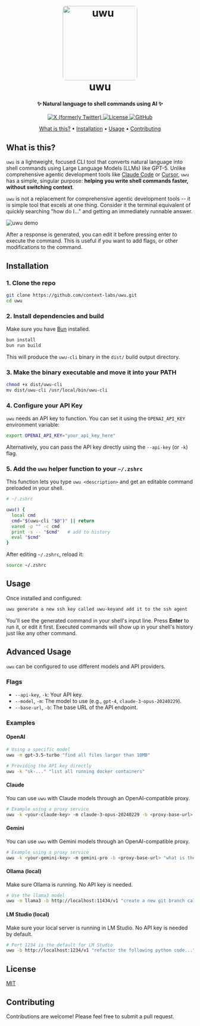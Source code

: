 
<h1 align="center">
  <br>
  <a href="https://github.com/context-labs/uwu"><img src="https://raw.githubusercontent.com/context-labs/uwu/main/assets/uwu.jpg" alt="uwu" width="200" style="border-radius:8px;"></a>
   <br>
  uwu
  <br>
</h1>

<h4 align="center">✨ Natural language to shell commands using AI ✨</h4>

<p align="center">
  <a href="https://x.com/inference_net">
    <img alt="X (formerly Twitter)" src="https://img.shields.io/badge/X-@inference.net-1DA1F2?style=flat&logo=x&logoColor=white" />
  </a>
  <a href="https://opensource.org/licenses/MIT">
    <img alt="License" src="https://img.shields.io/badge/License-MIT-yellow.svg" />
  </a>
  <a href="https://github.com/context-labs/uwu">
    <img alt="GitHub" src="https://img.shields.io/github/stars/context-labs/uwu?style=social" />
  </a>
  
</p>

<p align="center">
  <a href="#what-is-this">What is this?</a> •
  <a href="#installation">Installation</a> •
  <a href="#usage">Usage</a> •
  <a href="#contributing">Contributing</a>
</p>

## What is this?

`uwu` is a lightweight, focused CLI tool that converts natural language into shell commands using Large Language Models (LLMs) like GPT-5. Unlike comprehensive agentic development tools like [Claude Code](https://www.anthropic.com/claude-code) or [Cursor](https://cursor.com), `uwu` has a simple, singular purpose: **helping you write shell commands faster, without switching context**.

`uwu` is not a replacement for comprehensive agentic development tools -- it is simple tool that excels at one thing. Consider it the terminal equivalent of quickly searching "how do I..." and getting an immediately runnable answer.


![uwu demo](https://raw.githubusercontent.com/context-labs/uwu/main/assets/uwu.gif)


After a response is generated, you can edit it before pressing enter to execute the command. This is useful if you want to add flags, or other modifications to the command.


## Installation

### 1. Clone the repo
```bash
git clone https://github.com/context-labs/uwu.git
cd uwu
```

### 2. Install dependencies and build
Make sure you have [Bun](https://bun.sh) installed.

```bash
bun install
bun run build
```

This will produce the `uwu-cli` binary in the `dist/` build output directory.


### 3. Make the binary executable and move it into your PATH
```bash
chmod +x dist/uwu-cli
mv dist/uwu-cli /usr/local/bin/uwu-cli
```


### 4. Configure your API Key
`uwu` needs an API key to function. You can set it using the `OPENAI_API_KEY` environment variable:

```bash
export OPENAI_API_KEY="your_api_key_here"
```

Alternatively, you can pass the API key directly using the `--api-key` (or `-k`) flag.

### 5. Add the `uwu` helper function to your `~/.zshrc`
This function lets you type `uwu <description>` and get an editable command preloaded in your shell.

```zsh
# ~/.zshrc

uwu() {
  local cmd
  cmd="$(uwu-cli "$@")" || return
  vared -p "" -c cmd
  print -s -- "$cmd"   # add to history
  eval "$cmd"
}
```

After editing `~/.zshrc`, reload it:
```bash
source ~/.zshrc
```

## Usage

Once installed and configured:

```bash
uwu generate a new ssh key called uwu-keyand add it to the ssh agent
```

You'll see the generated command in your shell's input line. Press **Enter** to run it, or edit it first. Executed commands will show up in your shell's history just like any other command.

## Advanced Usage

`uwu` can be configured to use different models and API providers.

### Flags

*   `--api-key`, `-k`: Your API key.
*   `--model`, `-m`: The model to use (e.g., `gpt-4`, `claude-3-opus-20240229`).
*   `--base-url`, `-b`: The base URL of the API endpoint.

### Examples

#### OpenAI
```bash
# Using a specific model
uwu -m gpt-3.5-turbo "find all files larger than 10MB"

# Providing the API key directly
uwu -k "sk-..." "list all running docker containers"
```

#### Claude
You can use `uwu` with Claude models through an OpenAI-compatible proxy.
```bash
# Example using a proxy service
uwu -k <your-claude-key> -m claude-3-opus-20240229 -b <proxy-base-url> "summarize the contents of README.md"
```

#### Gemini
You can use `uwu` with Gemini models through an OpenAI-compatible proxy.
```bash
# Example using a proxy service
uwu -k <your-gemini-key> -m gemini-pro -b <proxy-base-url> "what is the current weather"
```

#### Ollama (local)
Make sure Ollama is running. No API key is needed.
```bash
# Use the llama3 model
uwu -m llama3 -b http://localhost:11434/v1 "create a new git branch called 'features/new-ui'"
```

#### LM Studio (local)
Make sure your local server is running in LM Studio. No API key is needed by default.
```bash
# Port 1234 is the default for LM Studio
uwu -b http://localhost:1234/v1 "refactor the following python code..."
```

## License

[MIT](LICENSE)

## Contributing

Contributions are welcome! Please feel free to submit a pull request.
